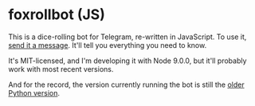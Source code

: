 # foxrollbot (JS)

This is a dice-rolling bot for Telegram, re-written in JavaScript. To use it,
[send it a message](https://telegram.me/foxrollbot). It'll tell you everything
you need to know.

It's MIT-licensed, and I'm developing it with Node 9.0.0, but it'll probably
work with most recent versions.

And for the record, the version currently running the bot is still the
[older Python version](https://github.com/foxscotch/foxrollbot).
